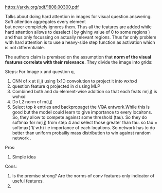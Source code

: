https://arxiv.org/pdf/1808.00300.pdf


Talks about doing hard attention in images for visual question answering. Soft attention aggregates every element \
but never completely ignores them. Thus all the features are added while hard attention allows to 
deselect ( by giving value of 0 to some regions ) and thus 
only focussing on actually relevant regions. Thus far only problem with hard attention is to use a heavy-side step function
as activation which is not differentiable. 

The authors claim is premised on the assumption that **norm of the visual features correlate with their relevance**. They divide the 
image into grids:

Steps: For Image x and question q,

  1. CNN of x at (i,j) using 1x1D convolution to project it into wxhxd
  2. question feature q projected in d using MLP
  3. Combined both and do element-wise addition so that each feats m(i,j) is  wxhxd
  4. Do L2 norm of m(i,j)
  5. Select top k entries and backpropaget the VQA entwork.While this is good but the model could learn to give 
    importance to every locaitons. So, they allow to compete against some threshold (tau). So they do softmax for m(i,j) from 
    step 4 and select those greater than tau. so tau = softmax( 1/ w.h) i.e importance of each locations. So network has to 
    do better than uniform probailiy mass distribution to win against random network .
    
Pros:

  1. Simple idea 

Cons:
  1. Is the premise strong? Are the norms of conv features only indicator of useful features.
  2. 
  
